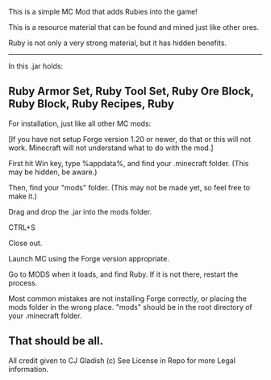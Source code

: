 This is a simple MC Mod that adds Rubies into the game!

This is a resource material that can be found and mined just like other ores.

Ruby is not only a very strong material, but it has hidden benefits.

-------------------------------
In this .jar holds:

Ruby Armor Set,
Ruby Tool Set,
Ruby Ore Block,
Ruby Block,
Ruby Recipes,
Ruby
--------------------------------
For installation, just like all other MC mods:

[If you have not setup Forge version 1.20 or newer, do that or this will not work. Minecraft will not understand what to do with the mod.]

First hit Win key, type %appdata%, and find your .minecraft folder. (This may be hidden, be aware.)

Then, find your "mods" folder. (This may not be made yet, so feel free to make it.)

Drag and drop the .jar into the mods folder.

CTRL+S

Close out.

Launch MC using the Forge version appropriate.

Go to MODS when it loads, and find Ruby. If it is not there, restart the process. 

Most common mistakes are not installing Forge correctly, or placing the mods folder in the wrong place.
"mods" should be in the root directory of your .minecraft folder.

That should be all.
--------------------------------


All credit given to CJ Gladish (c)
See License in Repo for more Legal information.
